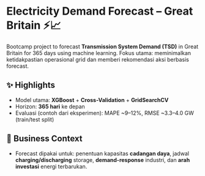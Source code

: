 # Electricity Demand Forecast – Great Britain ⚡️📈

Bootcamp project to forecast **Transmission System Demand (TSD)** in Great Britain for 365 days using machine learning. Fokus utama: meminimalkan ketidakpastian operasional grid dan memberi rekomendasi aksi berbasis forecast.

## ✨ Highlights
- Model utama: **XGBoost** + **Cross-Validation** + **GridSearchCV**
- Horizon: **365 hari** ke depan
- Evaluasi (contoh dari eksperimen): MAPE ~9–12%, RMSE ~3.3–4.0 GW (train/test split)

## 🧠 Business Context 
- Forecast dipakai untuk: penentuan kapasitas **cadangan daya**, jadwal **charging/discharging** storage, **demand-response** industri, dan **arah investasi** energi terbarukan.

